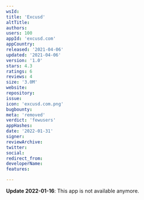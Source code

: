 ```yaml
---
wsId: 
title: 'Excusd'
altTitle: 
authors: 
users: 100
appId: 'excusd.com'
appCountry: 
released: '2021-04-06'
updated: '2021-04-06'
version: '1.0'
stars: 4.3
ratings: 6
reviews: 4
size: '3.0M'
website: 
repository: 
issue: 
icon: 'excusd.com.png'
bugbounty: 
meta: 'removed'
verdict: 'fewusers'
appHashes: 
date: '2022-01-31'
signer: 
reviewArchive: 
twitter: 
social: 
redirect_from: 
developerName: 
features: 

---
```


**Update 2022-01-16**: This app is not available anymore.
